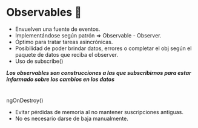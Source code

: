 # Observables :volcano:

* Envuelven una fuente de eventos.
* Implementándose según patrón => Observable - Observer.
* Óptimo para tratar tareas asincrónicas.
* Posibilidad de poder brindar datos, errores o completar el obj según el paquete de datos que reciba el observer.
* Uso de subscribe()

***Los observables son construcciones a las que subscribirnos para estar informado sobre los cambios en los datos*** 

# 

ngOnDestroy()

* Evitar pérdidas de memoria al no mantener suscripciones antiguas.
* No es necesario darse de baja manualmente.
